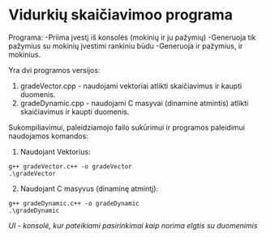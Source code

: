 # Vidurkių skaičiavimoo programa

Programa:
-Priima įvestį iš konsolės (mokinių ir ju pažymių)
-Generuoja tik pažymius su mokinių įvestimi rankiniu būdu
-Generuoja ir pažymius, ir mokinius.

Yra dvi programos versijos:
1. gradeVector.cpp - naudojami vektoriai atlikti skaičiavimus ir kaupti duomenis.
2. gradeDynamic.cpp - naudojami C masyvai (dinaminė atmintis) atlikti skaičiavimus ir kaupti duomenis.

Sukompiliavimui, paleidziamojo failo sukūrimui ir programos paleidimui naudojamos komandos:
1. Naudojant Vektorius:
```
g++ gradeVector.c++ -o gradeVector
.\gradeVector 
```
2. Naudojant C masyvus (dinaminę atmintį):
```
g++ gradeDynamic.c++ -o gradeDynamic
.\gradeDynamic 
```

*UI - konsolė, kur pateikiami pasirinkimai kaip norima elgtis su duomenimis*

